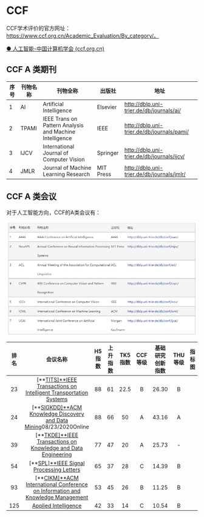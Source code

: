 # CCF

CCF学术评价的官方网址： https://www.ccf.org.cn/Academic_Evaluation/By_category/。

[● 人工智能-中国计算机学会 (ccf.org.cn)](https://www.ccf.org.cn/Academic_Evaluation/AI/)

## CCF A 类期刊

| 序号 | 刊物名称 | 刊物全称                                                | 出版社    | 地址                                       |
| ---- | -------- | ------------------------------------------------------- | --------- | ------------------------------------------ |
| 1    | AI       | Artificial Intelligence                                 | Elsevier  | http://dblp.uni-trier.de/db/journals/ai/   |
| 2    | TPAMI    | IEEE Trans on Pattern Analysis and Machine Intelligence | IEEE      | http://dblp.uni-trier.de/db/journals/pami/ |
| 3    | IJCV     | International Journal of Computer Vision                | Springer  | http://dblp.uni-trier.de/db/journals/ijcv/ |
| 4    | JMLR     | Journal of Machine Learning Research                    | MIT Press | http://dblp.uni-trier.de/db/journals/jmlr/ |

## CCF A 类会议

对于人工智能方向，CCF的A类会议有：

![image-20220703214518942](img/image-20220703214518942.png)



| 排名 |                           会议名称                           | H5指数 | 上升指数 | TK5指数 | CCF等级 | 基础研究创新指数 | THU等级 | 指标图 |
| :--: | :----------------------------------------------------------: | :----: | :------: | :-----: | :-----: | :--------------: | :-----: | :----: |
|  23  | [**[TITS\]**IEEE Transactions on Intelligent Transportation Systems](https://www.aminer.cn/conference/5eeb1307b5261c744f15bd41) |   88   |    61    |  22.5   |    B    |      26.30       |    B    |        |
|  24  | [**[SIGKDD\]**ACM Knowledge Discovery and Data Mining](https://www.aminer.cn/conference/5eeb1307b5261c744f15bcd3)08/23/2020Online |   88   |    66    |   50    |    A    |      43.16       |    A    |        |
|  39  | [**[TKDE\]**IEEE Transactions on Knowledge and Data Engineering](https://www.aminer.cn/conference/5eeb1307b5261c744f15bcb5) |   77   |    47    |   20    |    A    |      25.73       |    -    |        |
|  54  | [**[SPL\]**IEEE Signal Processing Letters](https://www.aminer.cn/conference/5eeb1307b5261c744f15bdd0) |   65   |    37    |   28    |    C    |      14.39       |    B    |        |
|  93  | [**[CIKM\]**ACM International Conference on Information and Knowledge Management](https://www.aminer.cn/conference/5eeb1307b5261c744f15bcd7) |   53   |    45    |   26    |    B    |      11.25       |    B    |        |
| 125  | [Applied Intelligence](https://www.aminer.cn/conference/5eeb1307b5261c744f15bd75) |   42   |    33    |   14    |    C    |      10.54       |    B    |        |
